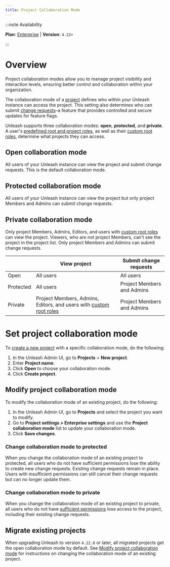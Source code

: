 ```yaml
---
title: Project Collaboration Mode
---
```


:::note Availability

**Plan**: [Enterprise](https://www.getunleash.io/pricing) | **Version**: `4.22+`

:::

# Overview

Project collaboration modes allow you to manage project visibility and interaction levels, ensuring better control and collaboration within your organization.

The collaboration mode of a [project](./projects) defines who within your Unleash instance can access the project. This setting also determines who can submit [change requests](./change-requests)–a feature that provides controlled and secure updates for feature flags.

Unleash supports three collaboration modes: **open**, **protected**, and **private**. A user's [predefined root and project roles](./rbac#predefined-roles), as well as their [custom root roles](./rbac#custom-root-roles), determine what projects they can access.

## Open collaboration mode

All users of your Unleash instance can view the project and submit change requests. This is the default collaboration mode.


## Protected collaboration mode

All users of your Unleash instance can view the project but only project Members and Admins can submit change requests.


## Private collaboration mode

Only project Members, Admins, Editors, and users with [custom root roles](./rbac#custom-root-roles) can view the project. Viewers, who are not project Members, can't see the project in the project list. Only project Members and Admins can submit change requests. 


|           | View project                                                                                    | Submit change requests     |
|-----------|-------------------------------------------------------------------------------------------------|----------------------------|
| Open      | All users                                                                                       | All users                  |
| Protected | All users                                                                                       | Project Members and Admins |
| Private   | Project Members, Admins, Editors, and users with [custom root roles](rbac.md#custom-root-roles) | Project Members and Admins |

# Set project collaboration mode

To [create a new project](./projects#create-a-project) with a specific collaboration mode, do the following:
1. In the Unleash Admin UI, go to **Projects** > **New project**.
2. Enter **Project name**.
3. Click **Open** to choose your collaboration mode.
4. Click **Create project**.

## Modify project collaboration mode

To modify the collaboration mode of an existing project, do the following:
1. In the Unleash Admin UI, go to **Projects** and select the project you want to modify.
2. Go to **Project settings > Enterprise settings** and use the **Project collaboration mode** list to update your collaboration mode.
3. Click **Save changes**.

### Change collaboration mode to protected

When you change the collaboration mode of an existing project to protected, all users who do not have sufficient permissions lose the ability to create new change requests. Existing change requests remain in place. Users with insufficient permissions can still cancel their change requests but can no longer update them.

### Change collaboration mode to private

When you change the collaboration mode of an existing project to private, all users who do not have [sufficient permissions](#private-collaboration-mode) lose access to the project, including their existing change requests.

## Migrate existing projects

When upgrading Unleash to version `4.22.0` or later, all migrated projects get the open collaboration mode by default. See [Modify project collaboration mode](#modify-project-collaboration-mode) for instructions on changing the collaboration mode of an existing project.